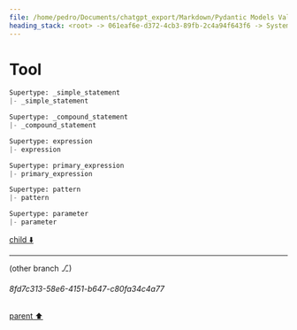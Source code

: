 ```yaml
---
file: /home/pedro/Documents/chatgpt_export/Markdown/Pydantic Models Validate Grammar.md
heading_stack: <root> -> 061eaf6e-d372-4cb3-89fb-2c4a94f643f6 -> System -> cc0cd000-c5d4-4660-bc2e-8fe013b3c090 -> System -> aaa29d07-977b-4c5b-84ea-2dbd6660aa55 -> User -> Basic Info -> Internal Nodes -> Task -> a59e5ca8-0836-43aa-95ae-557da12f334d -> Tool -> df057f39-09fe-452a-a373-0e8af0517ed8 -> Assistant -> eac7e948-a00f-48dc-9291-b50e427443d8 -> Tool -> 269ca8b2-1769-4ac8-8a5d-deb74bea2c07 -> Assistant -> f12a4d59-1929-403d-abba-eb91897bd209 -> Assistant -> 7a1efd11-fe1f-45ce-8b70-9980dd6701b5 -> Tool -> d2cd1215-a1ae-4c2a-b2e0-8fdba68f2e90 -> Assistant -> a37fa0ec-cfd0-4c94-9569-4b2f95e88c3b -> Assistant -> 2cc0efdf-d6d5-4231-bbfc-49f199cba9b3 -> Tool -> 1a5fb753-2396-462e-8a40-245073e84638 -> Assistant -> aaa214e6-f126-4374-aa7a-a864d4a4a650 -> User -> c9a1a2b6-9829-4136-84a4-7fb52290ecc2 -> Assistant -> 0aac7ebc-176b-4f59-8385-8754815705e0 -> Tool -> 90c0afda-35b5-4d6c-b767-652a10ec7009 -> Assistant -> aaa251f8-f462-4594-a7f4-5110ef19aa88 -> User -> 6f4a1dde-3ce3-4099-8dba-56f8f2ecce2e -> Assistant -> 06d698da-0d98-48ba-8744-ea08aeb456a5 -> Tool -> 91c2c938-df80-4721-9821-48906b31862c -> Assistant -> aaa2bc5d-a4c0-4982-907a-b33f5407edf6 -> User -> a2c08485-4965-42e5-9297-a02f55ebe428 -> Assistant -> adbaeae2-7686-4bd8-a984-217f8adb12f8 -> Tool
---
```

# Tool

```python
Supertype: _simple_statement
|- _simple_statement

Supertype: _compound_statement
|- _compound_statement

Supertype: expression
|- expression

Supertype: primary_expression
|- primary_expression

Supertype: pattern
|- pattern

Supertype: parameter
|- parameter


```

[child ⬇️](#8fd7c313-58e6-4151-b647-c80fa34c4a77)

---

(other branch ⎇)
###### 8fd7c313-58e6-4151-b647-c80fa34c4a77
[parent ⬆️](#adbaeae2-7686-4bd8-a984-217f8adb12f8)

